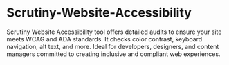 # Scrutiny-Website-Accessibility
Scrutiny Website Accessibility tool offers detailed audits to ensure your site meets WCAG and ADA standards. It checks color contrast, keyboard navigation, alt text, and more. Ideal for developers, designers, and content managers committed to creating inclusive and compliant web experiences.
